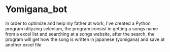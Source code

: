 # Yomigana_bot

In order to optimize and help my father at work, I've created a Python program utilyzing selenium, the program consist in getting a songs name from a excel list and searching at a songs website, after the search, the program will get how the song is written in japanese (yomigana) and save at another excel file
